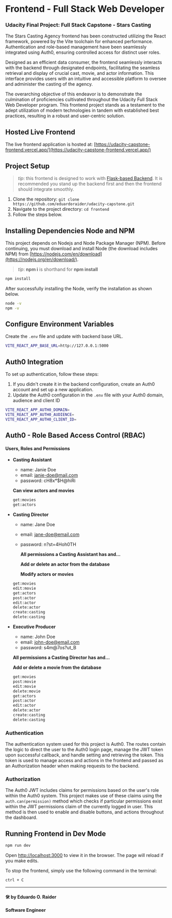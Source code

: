 # Frontend - Full Stack Web Developer

### **Udacity Final Project: Full Stack Capstone - Stars Casting**

The Stars Casting Agency frontend has been constructed utilizing the React framework, powered by the Vite toolchain for enhanced performance. Authentication and role-based management have been seamlessly integrated using Auth0, ensuring controlled access for distinct user roles.

Designed as an efficient data consumer, the frontend seamlessly interacts with the backend through designated endpoints, facilitating the seamless retrieval and display of crucial cast, movie, and actor information. This interface provides users with an intuitive and accessible platform to oversee and administer the casting of the agency.

The overarching objective of this endeavor is to demonstrate the culmination of proficiencies cultivated throughout the Udacity Full Stack Web Developer program. This frontend project stands as a testament to the adept utilization of modern technologies in tandem with established best practices, resulting in a robust and user-centric solution.

## Hosted Live Frontend

The live frontend application is hosted at: [https://udacity-capstone-frontend.vercel.app/](https://udacity-capstone-frontend.vercel.app/)

## Project Setup

> _tip_: this frontend is designed to work with [Flask-based Backend](../backend). It is recommended you stand up the backend first and then the frontend should integrate smoothly.


1. Clone the repository: `git clone https://github.com/eduardoraider/udacity-capstone.git`
2. Navigate to the project directory: `cd frontend`
3. Follow the steps below. 

## Installing Dependencies Node and NPM

This project depends on Nodejs and Node Package Manager (NPM). Before continuing, you must download and install Node (the download includes NPM) from [https://nodejs.com/en/download](https://nodejs.org/en/download/). 

>_tip_: **npm i** is shorthand for **npm install**

```bash
npm install
```
After successfully installing the Node, verify the installation as shown below.

```bash
node -v
npm -v
```

## Configure Environment Variables

Create the `.env` file and update with backend base URL.
```bash
VITE_REACT_APP_BASE_URL=http://127.0.0.1:5000
```

## Auth0 Integration

To set up authentication, follow these steps:
1. If you didn't create it in the backend configuration, create an Auth0 account and set up a new application.
2. Update the Auth0 configuration in the `.env` file with your Auth0 domain, audience and client ID

```bash
VITE_REACT_APP_AUTH0_DOMAIN=
VITE_REACT_APP_AUTH0_AUDIENCE=
VITE_REACT_APP_AUTH0_CLIENT_ID=
```

## Auth0 - Role Based Access Control (RBAC)

#### Users, Roles and Permissions

* **Casting Assistant**
    - name: Janie Doe
    - email: janie-doe@mail.com
    - password: cH8x*$H@hiRi
	
	**Can view actors and movies**
	
    ```bash
    get:movies
    get:actors
    ```
     
* **Casting Director**
    - name: Jane Doe
    - email: jane-doe@email.com
    - password: n?st=4Hoh0TH
    
	    **All permissions a Casting Assistant has and…**
	    
	    **Add or delete an actor from the database**
	
	    **Modify actors or movies**
	
    ```bash
    get:movies
    edit:movie
    get:actors
    post:actor
    edit:actor
    delete:actor
    create:casting
    delete:casting
    ```

* **Executive Producer**
    - name: John Doe
    - email: john-doe@email.com
    - password: s4m@7os?ut_B
    
	**All permissions a Casting Director has and…**
	
	**Add or delete a movie from the database**
	
    ```bash
    get:movies
    post:movie
    edit:movie
    delete:movie
    get:actors
    post:actor
    edit:actor
    delete:actor
    create:casting
    delete:casting 
    ```


### Authentication

The authentication system used for this project is Auth0. The routes contain the logic to direct the user to the Auth0 login page, manage the JWT token upon successful callback, and handle setting and retrieving the token. This token is used to manage access and actions in the frontend and passed as an Authorization header when making requests to the backend.

### Authorization

The Auth0 JWT includes claims for permissions based on the user's role within the Auth0 system. This project makes use of these claims using the `auth.can(permission)` method which checks if particular permissions exist within the JWT permissions claim of the currently logged in user. This method is then used to enable and disable buttons, and actions throughout the dashboard.

## Running Frontend in Dev Mode

```bash
npm run dev
```
Open [http://localhost:3000](http://localhost:3000) to view it in the browser. The page will reload if you make edits.


To stop the frontend, simply use the following command in the terminal:
```bash
ctrl + C
```

----

#### 🛠 by Eduardo O. Raider
**Software Engineer**